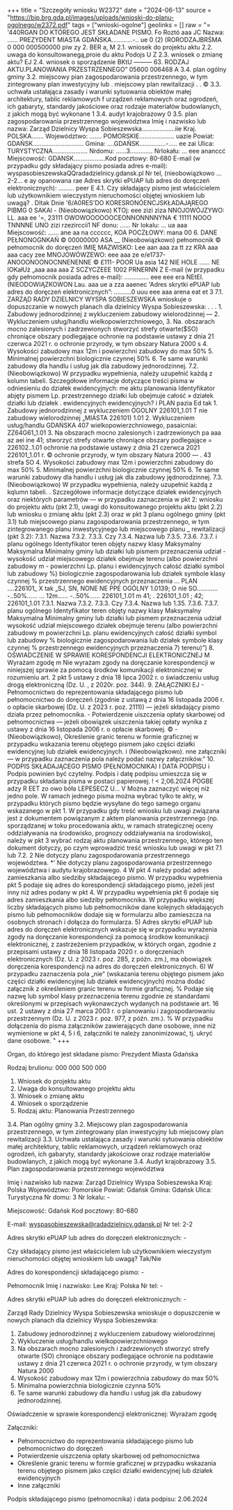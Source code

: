+++
title = "Szczegóły wniosku W2372"
date = "2024-06-13"
source = "https://bip.brg.gda.pl/images/uploads/wnioski-do-planu-ogolnego/w2372.pdf"
tags = ["wnioski-ogolne"]
geolinks = []
raw = "= '440RGAN DO KTÓREGO JEST SKŁADANE PISMO. Fo Roztó aaa JC Nazwa: ...... PREZYDENT MIASTA GDAŃSKA............-.. ue 0 (2) (RORODZAJBRŚMA 0 000 000500000 piw zy 2. BER a, M 2.1. wniosek do projektu aktu 2.2. uwaga do konsultowanegą,proie du aktu Podojs U Z 2.3. wniosek o zmianę aktu? EJ 2.4. wniosek o sporządzenie BKtU ——— 63. RODZAJ AKTU.PLANOWANIA PRZESTRZENNEGO”  05600 006468 A 3.4. plan ogólny gminy  3.2. miejscowy pian zagospodarowania przestrzennego, w tym zintegrowany plan inwestycyjny lub . miejscowy plan rewitalizacji . . © 3.3. uchwała ustałająca zasady i warunki sytuowania obiektów małej architektury, tablic reklamowych f urządzeń rekłamowych oraz ogrodzeń, ich gabaryty, standardy jakościowe oraz rodzaje materiałów budowlanych, z jakich mogą być wykonane 1 3.4. audyt krajobrazowy  0 3.5. plan zagospodarowania przestrzennego województwa  Imię i nazwisko lub nazwa: Zarząd Dzielnicy Wyspa Sobieszewska...................iie   Kraj. POLSKA....... Województwo: ....... POMORSKIE.................... uazie Powiat: GDAŃSK............................. Gmina: ....GDAŃSK...............-..... ee zai Ulica: TURYSTYCZNA.................... Nrdomu: ......3............. Nrlokału: ... eee ananccć Miejscowość: GDANSK..................Kod pocztowy: 80-680 E-mail (w przypadku gdy składający pismo posiada adres e-mail): wyspasobieszewskaQQradadzielnicy.gdansk.pl Nr tel, (nieobowiązkowo ... 2-2... e ay opanowana rae Adres skrytki ePUAP lub adres do doręczeń elektronicznych): ......... peer E 4.1. Czy składający pismo jest właścicielem lub użytkownikiem wieczystym nieruchomości objętej wnioskiem lub uwagą?  .  Dltak Dnie  '6/A0RES'DO KORESRONÓENCJSKŁADAJĄREGO PIBMG 0 SAKAI - (Nieobowiązkowo) KTOj: eee zizi ziza NNOJOWÓJZYWO: LL. aaa ee '=, 23111 OWOWOOOOOOCEONNONNNNYNA € 11111 NOOO TNNNNE UNO zizi rzezirccii1 NF donu: ...... Nr lokalu: ... ua aaa Miejscowość: ...... ane aa na cccccc, KOA POCZŁOWY: mana 00 6. DANE PEŁNONOGNKAŃ © 00000000 ASA __ (Nieobowiązkowo)   pełnomocnik © pełnomocnik do doręczeń  IMIĘ  MAZWISKO: Lee aan aaa za tt zz  KRA aaa aaa cacy zee MNOJOWÓWZEWO: eee aaa ze e/e1737- ANOOONOONOCNNENENNE ©  £111- POOR Ua asia 142 NIE HOLE ...... NE IOKałUż „aaa aaa aaa Z SCZYCZEEE 1002 PRNERNN Z   E-mail (w przypadku gdy pełnomocnik posiada adres e-mail): .............. eee eee era  NEtEl. (NIEODOWIĄZKOWON Lau. aaa ue a zza aaenec  'Adres skrytki ePUAP lub adres do doręczeń elektronicznych”: ..........0 uuu eee aaa arena eat et 3 7.1. ZARZĄD RADY DZIELNICY WYSPA SOBIESZEWSKA wnioskuje o dopuszczanie w nowych planach dla dzielnicy Wyspa Sobieszewska: . . . 1. Zabudowy jednorodzinnej z wykluczeniem zabudowy wielorodzinnej — 2. Wykluczeniem usług/handlu wielkopowierzchniowego, 3. Na. obszarach mocno zalesionych i zadrzewionych stworzyć strefy otwarte($SO) chroniące obszary podlegające ochronie na podstawie ustawy z dnia 21 czerwca 2021 r. o ochronie przyrody, w tym obszary Natura 2000 s 4. Wysokości zabudowy max 12m i powierzchni zabudowy do max 50%  5. Minimalnej powierzchni biologicznie czynnej 50% 6. Te same warunki zabudowy dla handlu i usług jak dla zabudowy jednorodzinnej. 7.2. (Nieobowiązkowo) W przypadku wypełnienia, należy uzupełnić każdą z kolumn tabeli. Szczegółowe informacje dotyczące treści pisma w odniesieniu do działek ewidencyjnych: me aktu planowania Identyfikator abjęty pismem Lp.  przestrzennego działki lub obejmuje całość » działek działki lub działek . ewidencyjnych ewidencyjnych? i PLAN pazia Ed tak 1. Zabudowy jednorodzinnej z wykluczeniem OGOLNY 226101_1.01 T nie zabudowy wielorodzinnej  „MIASTA 226101) 1.01 2. Wykluczeniem usług/handlu GDAŃSKA 407 wielkopowierzchniowego, pasaicniai:  ZZ64G61_1.01 3. Na obszarach mocno zalesionych i zadrzewionych pa aaa az aei ine 41; stworzyć strefy otwarte chroniące obszary podlegające = 226102..1.01 ochronie na podstawie ustawy z dnia 21 czerwca 2021  226101_1.01 r. © ochronie przyrody, w tym obszary Natura 2000 — . 43 strefa SO 4. Wysokości zabudowy max 12m i powierzchni  zabudowy do max 50% 5. Minimalnej powierzchni biologicznie czynnej 50% 6. Te same warunki zabudowy dla handlu i usług jak  dla zabudowy jędnorodzinnej. 7.3. (Nieobowiązkowo) W przypadku wypełnienia, należy uzupełnić każdą z kqlumn tabeli. . Szczegółowe informacje dotyczące działek ewidencyjnych oraz niektórych parametrów — w przypadku zaznaczenia w pkt 2: wniosku do projektu aktu (pkt 2.1), uwagi do konsuitowanego projektu aktu (pkt 2.2) lub wniosku o zmianę aktu (pkt 2.3) oraz w pkt 3 planu ogólnego gminy (pkt 3.1) tub miejscowego pianu zagospodarowania przestrzennego, w tym zintegrowanego planu inwestycyjnego lub miejscowego planu _ rewitalizacji (pkt 3.2): 7.3.1. Nazwa 7.3.2. 7.3.3. Czy 7.3.4. Nazwa lub 7.3.5. 7.3.6. 7.3.7. i planu ogólnego Identyfikator teren objęty nazwy klasy Maksymalny  Maksymalna Minimalny gminy lub działki lub pismem przeznaczenia udział - wysokość udział miejscowego działek obejmuje terenu (albo powierzchni zabudowy m - powierzchni Lp. planu i ewidencyjnych całość działki symbol lub zabudowy %) biologicznie zagospodarowania lub działek symbole klasy czynnej % przestrzennego ewidencyjnych przeznaczenia ... PLAN ....226101_ X tak „SJ, SN, NONE NE PPE OGÓLNY 1.0139; O nie SO............  -..50%......  ... 12m...... -..50%...... 226101_1.01 m 41; . 226101_1.01 ;  42;  226101_1.01 7.3.1. Nazwa 7.3.2. 7.3.3. Czy 7.3.4. Nazwa lub 1.35. 7.3.6. 7.3.7. planu ogólnego Identyfikator teren objęty nazwy klasy Maksymalny Maksymalna Minimalny gminy lub działki lub pismem przeznaczenia udział wysokość udział miejscowego działek obejmuje terenu (albo powierzchni zabudowy m powierzchni Lp. planu ewidencyjnych całość działki symbol lub zabudowy % biologicznie zagospodarowania lub działek symbole klasy czynnej % przestrzennego ewidencyjnych przeznaczenia 7) terenu)”) 8. OŚWIADCZENIE W SPRAWIE KORESPONDENCJI ELEKTRONICZNEJ M Wyrażam zgodę m Nie wyrażam zgody na doręczanie korespondencji w niniejszej sprawie za pomocą środków komunikacji elektronicznej w rozumieniu art. 2 pkt 5 ustawy z dnia 18 lipca 2002 r. o świadczeniu usług drogą elektroniczną (Dz. U. , z 2020r. poz. 344). 9. ZAŁĄCZNIKI EJ - Pełnomocnictwo do reprezentowania składającego pismo lub pełnomocnictwo do doręczeń (zgodnie z ustawą z dnia 16 listopada 2006 r. o opłacie skarbowej (Dz. U. z 2023 r. poz. 2111)) — jeżeli składający pismo działa przez pełnomocnika.  - Potwierdzenie uiszczenia opłaty skarbowej od pełnomocnictwa — jeżeli obowiązek uiszczenia takiej opłaty wynika z ustawy z dnia 16 listopada 2006 r. o opłacie skarbowej. © - (Nieobowiązkowo), Określenie granic terenu w formie graficznej w przypadku wskazania terenu objętego pismem jako części działki ewidencyjnej lub działek ewidencyjnych. i  (Nieobowiązkowo). nne załączniki — w przypadku zaznaczenia pola należy podać nazwy załączników.” 10. PODPIS SKŁADAJĄCEGO PISMO (PEŁNOMOCNIKA) I DATA PODPISU i Podpis powinien być czytelny. Podpis i datę podpisu umieszcza się w przypadku składania pisma w postaci papierowej. ! < 2,06.20Z4 POGBE adzy R EET zo owo bóła LEPESECZ U... V Można zaznaczyć więcej niż jedno pole. W ramach jednego pisma można wybrać tylko te akty, w przypadku których pismo będzie wysyłane do tego samego organu wskazanego w pkt 1. W przypadku gdy treść wniosku lub uwagi związana jest z dokumentem powiązanym z aktem planowania przestrzennego (np. sporządzanej w toku procedowania aktu, w ramach strategicznej oceny oddziaływania na środowisko, prognozy oddziaływania na środowisko), należy w pkt 3 wybrać rodzaj aktu planowania przestrzennego, którego ten dokument dotyczy, po czym wprowadzić treść wniosku lub uwagi w pkt 7.1 lub 7.2. 2 Nie dotyczy planu zagospodarowania przestrzennego województwa. *' Nie dotyczy planu zagospodarowania przestrzennego województwa i audytu krajobrazowego. 4 W pkt 4 należy podać adres zamieszkania albo siedziby składającego pismo. W przypadku wypełnienia pkt 5 podaje się adres do korespondencji składającego pismo, jeżeli jest inny niż adres podany w pkt 4. W przypadku wypełnienia pkt 6 podaje się adres zamieszkania albo siedziby pełnomocnika. W przypadku większej liczby składających pismo lub pełnomocników dane kolejnych składających pismo lub pełnomocników dodaje się w formularzu albo zamieszcza na osobnych stronach i dołącza do formularza. 5) Adres skrytki ePUAP lub adres do doręczeń elektronicznych wskazuje się w przypadku wyrażenia zgody na doręczanie korespondencji za pomocą środków komunikacji elektronicznej, z zastrzeżeniem przypadków, w których organ, zgodnie z przepisami ustawy z dnia 18 listopada 2020 r. o doręczeniach elektronicznych (Dz. U. z 2023 r. poz. 285, z późn. zm.), ma obowiązek doręczenia korespondencji na adres do doręczeń elektronicznych. 6) W przypadku zaznaczenia pola „nie” (wskazania terenu objętego pismem jako części działki ewidencyjnej lub działek ewidencyjnych) można dodać załącznik z określeniem granic terenu w formie graficznej. % Podaje się nazwę lub symbol klasy przeznaczenia terenu zgodnie ze standardami określonymi w przepisach wykonawczych wydanych na podstawie art. 16 ust. 2 ustawy z dnia 27 marca 2003 r. o planowaniu i zagospodarowaniu przestrzennym (Dz. U. z 2023 r. poz. 977, z późn. zm.). % W przypadku dołączenia do pisma załączników zawierających dane osobowe, inne niż wymienione w pkt 4, 5 i 6, załączniki te należy zanonimizować, tj. ukryć dane osobowe. "
+++

Organ, do którego jest składane pismo: Prezydent Miasta Gdańska

Rodzaj brulionu: 000 000 500 000

1. Wniosek do projektu aktu
2. Uwaga do konsultowanego projektu aktu
3. Wniosek o zmianę aktu
4. Wniosek o sporządzenie
5. Rodzaj aktu: Planowania Przestrzennego

3.4. Plan ogólny gminy
3.2. Miejscowy plan zagospodarowania przestrzennego, w tym zintegrowany plan inwestycyjny lub miejscowy plan rewitalizacji
3.3. Uchwała ustalająca zasady i warunki sytuowania obiektów małej architektury, tablic reklamowych, urządzeń reklamowych oraz ogrodzeń, ich gabaryty, standardy jakościowe oraz rodzaje materiałów budowlanych, z jakich mogą być wykonane
3.4. Audyt krajobrazowy
3.5. Plan zagospodarowania przestrzennego województwa

Imię i nazwisko lub nazwa: Zarząd Dzielnicy Wyspa Sobieszewska
Kraj: Polska
Województwo: Pomorskie
Powiat: Gdańsk
Gmina: Gdańsk
Ulica: Turystyczna
Nr domu: 3
Nr lokalu: -

Miejscowość: Gdańsk
Kod pocztowy: 80-680

E-mail: wyspasobieszewska@radadzielnicy.gdansk.pl
Nr tel: 2-2

Adres skrytki ePUAP lub adres do doręczeń elektronicznych: -

Czy składający pismo jest właścicielem lub użytkownikiem wieczystym nieruchomości objętej wnioskiem lub uwagą? Tak/Nie

Adres do korespondencji składającego pismo: -

Pełnomocnik
Imię i nazwisko: Lee
Kraj: Polska
Nr tel: -

Adres skrytki ePUAP lub adres do doręczeń elektronicznych: -

Zarząd Rady Dzielnicy Wyspa Sobieszewska wnioskuje o dopuszczenie w nowych planach dla dzielnicy Wyspa Sobieszewska:
1. Zabudowy jednorodzinnej z wykluczeniem zabudowy wielorodzinnej
2. Wykluczenie usług/handlu wielkopowierzchniowego
3. Na obszarach mocno zalesionych i zadrzewionych stworzyć strefy otwarte (SO) chroniące obszary podlegające ochronie na podstawie ustawy z dnia 21 czerwca 2021 r. o ochronie przyrody, w tym obszary Natura 2000
4. Wysokość zabudowy max 12m i powierzchnia zabudowy do max 50%
5. Minimalna powierzchnia biologicznie czynna 50%
6. Te same warunki zabudowy dla handlu i usług jak dla zabudowy jednorodzinnej.

Oświadczenie w sprawie korespondencji elektronicznej: Wyrażam zgodę

Załączniki:
- Pełnomocnictwo do reprezentowania składającego pismo lub pełnomocnictwo do doręczeń
- Potwierdzenie uiszczenia opłaty skarbowej od pełnomocnictwa
- Określenie granic terenu w formie graficznej w przypadku wskazania terenu objętego pismem jako części działki ewidencyjnej lub działek ewidencyjnych
- Inne załączniki

Podpis składającego pismo (pełnomocnika) i data podpisu: 2.06.2024


